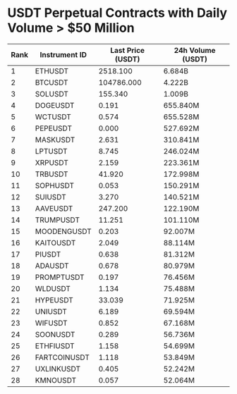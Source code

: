 # USDT Perpetual Contracts with Daily Volume > $50 Million

| Rank | Instrument ID | Last Price (USDT) | 24h Volume (USDT) |
|------|---------------|-------------------|-------------------|
| 1 | ETHUSDT | 2518.100 | 6.684B |
| 2 | BTCUSDT | 104786.000 | 4.222B |
| 3 | SOLUSDT | 155.340 | 1.009B |
| 4 | DOGEUSDT | 0.191 | 655.840M |
| 5 | WCTUSDT | 0.574 | 655.528M |
| 6 | PEPEUSDT | 0.000 | 527.692M |
| 7 | MASKUSDT | 2.631 | 310.841M |
| 8 | LPTUSDT | 8.745 | 246.024M |
| 9 | XRPUSDT | 2.159 | 223.361M |
| 10 | TRBUSDT | 41.920 | 172.998M |
| 11 | SOPHUSDT | 0.053 | 150.291M |
| 12 | SUIUSDT | 3.270 | 140.521M |
| 13 | AAVEUSDT | 247.200 | 122.190M |
| 14 | TRUMPUSDT | 11.251 | 101.110M |
| 15 | MOODENGUSDT | 0.203 | 92.007M |
| 16 | KAITOUSDT | 2.049 | 88.114M |
| 17 | PIUSDT | 0.638 | 81.312M |
| 18 | ADAUSDT | 0.678 | 80.979M |
| 19 | PROMPTUSDT | 0.197 | 76.456M |
| 20 | WLDUSDT | 1.134 | 75.488M |
| 21 | HYPEUSDT | 33.039 | 71.925M |
| 22 | UNIUSDT | 6.189 | 69.594M |
| 23 | WIFUSDT | 0.852 | 67.168M |
| 24 | SOONUSDT | 0.289 | 56.736M |
| 25 | ETHFIUSDT | 1.158 | 54.699M |
| 26 | FARTCOINUSDT | 1.118 | 53.849M |
| 27 | UXLINKUSDT | 0.405 | 52.242M |
| 28 | KMNOUSDT | 0.057 | 52.064M |
